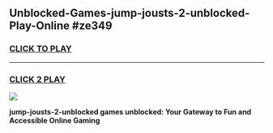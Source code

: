 
## Unblocked-Games-jump-jousts-2-unblocked-Play-Online #ze349
<h3>
<a href="https://news.freeplayer.one?title=jump-jousts-2-unblocked&ref=3">CLICK TO PLAY</a></h3>
<hr>

<h3>
<a href="https://news.freeplayer.one?title=jump-jousts-2-unblocked&ref=3">CLICK 2 PLAY</a>
  
</h3>

<a href="https://news.freeplayer.one?title=jump-jousts-2-unblocked&ref=3"><img src="https://clearcache.store/games.png"></a>


**jump-jousts-2-unblocked games unblocked: Your Gateway to Fun and Accessible Online Gaming**
